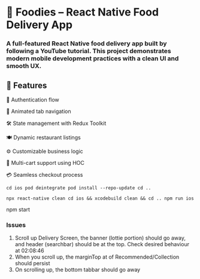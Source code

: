 # 🍔 Foodies – React Native Food Delivery App

### A full-featured React Native food delivery app built by following a YouTube tutorial. This project demonstrates modern mobile development practices with a clean UI and smooth UX.

## 🚀 Features

🔐 Authentication flow

🧭 Animated tab navigation

🛠️ State management with Redux Toolkit

🍽️ Dynamic restaurant listings

⚙️ Customizable business logic

🛒 Multi-cart support using HOC

💳 Seamless checkout process

``
cd ios
pod deintegrate
pod install --repo-update
cd ..
``

``
npx react-native clean
cd ios && xcodebuild clean && cd ..
npm run ios
``

npm start

### Issues
1. Scroll up Delivery Screen, the banner (lottie portion) should go away, and header (searchbar) should be at the top. Check desired behaviour at 02:08:46
2. When you scroll up, the marginTop at of Recommended/Collection should persist
3. On scrolling up, the bottom tabbar should go away
